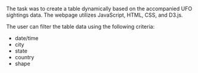 The task was to create a table dynamically based on the accompanied UFO sightings data. The webpage utilizes JavaScript, HTML, CSS, and D3.js.

The user can filter the table data using the following criteria:
<ul>
<li>date/time</li>
<li>city</li>
<li>state</li>
<li>country</li>
<li>shape</li>
</ul>
